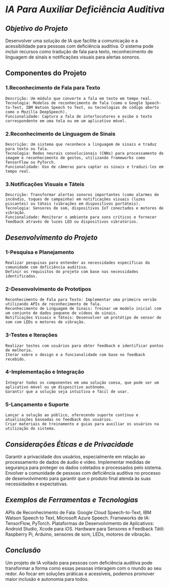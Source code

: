 # *IA Para Auxiliar Deficiência Auditiva*

## *Objetivo do Projeto*
Desenvolver uma solução de IA que facilite a comunicação e a acessibilidade para pessoas com deficiência auditiva. O sistema pode incluir recursos como tradução de fala para texto, reconhecimento de linguagem de sinais e notificações visuais para alertas sonoros.

## **Componentes do Projeto**
### **1.Reconhecimento de Fala para Texto**

    Descrição: Um módulo que converte a fala em texto em tempo real.
    Tecnologia: Modelos de reconhecimento de fala (como o Google Speech-to-Text, IBM Watson Speech to Text, ou tecnologias de código aberto como o Mozilla DeepSpeech).
    Funcionalidade: Captura a fala de interlocutores e exibe o texto correspondente em uma tela ou em um aplicativo móvel.

### **2.Reconhecimento de Linguagem de Sinais**

    Descrição: Um sistema que reconhece a linguagem de sinais e traduz para texto ou fala.
    Tecnologia: Redes neurais convolucionais (CNNs) para processamento de imagem e reconhecimento de gestos, utilizando frameworks como TensorFlow ou PyTorch.
    Funcionalidade: Uso de câmeras para captar os sinais e traduzi-los em tempo real.

### **3.Notificações Visuais e Táteis**

    Descrição: Transformar alertas sonoros importantes (como alarmes de incêndio, toques de campainha) em notificações visuais (luzes piscantes) ou táteis (vibrações em dispositivos portáteis).
    Tecnologia: Sensores de som, dispositivos IoT conectados e motores de vibração.
    Funcionalidade: Monitorar o ambiente para sons críticos e fornecer feedback através de luzes LED ou dispositivos vibratórios.

## *Desenvolvimento do Projeto*

### **1-Pesquisa e Planejamento**

    Realizar pesquisas para entender as necessidades específicas da comunidade com deficiência auditiva.
    Definir os requisitos do projeto com base nas necessidades identificadas.

### **2-Desenvolvimento de Prototipos**

    Reconhecimento de Fala para Texto: Implementar uma primeira versão utilizando APIs de reconhecimento de fala.
    Reconhecimento de Linguagem de Sinais: Treinar um modelo inicial com um conjunto de dados pequeno de vídeos de sinais.
    Notificações Visuais e Táteis: Desenvolver um protótipo de sensor de som com LEDs e motores de vibração.

### **3-Testes e Iterações**

    Realizar testes com usuários para obter feedback e identificar pontos de melhoria.
    Iterar sobre o design e a funcionalidade com base no feedback recebido.

### **4-Implementação e Integração**

    Integrar todos os componentes em uma solução coesa, que pode ser um aplicativo móvel ou um dispositivo autônomo.
    Garantir que a solução seja intuitiva e fácil de usar.


### **5-Lançamento e Suporte**

    Lançar a solução ao público, oferecendo suporte contínuo e atualizações baseadas no feedback dos usuários.
    Criar materiais de treinamento e guias para auxiliar os usuários na utilização do sistema.

## *Considerações Éticas e de Privacidade*
Garantir a privacidade dos usuários, especialmente em relação ao processamento de dados de áudio e vídeo.
Implementar medidas de segurança para proteger os dados coletados e processados pelo sistema.
Envolver a comunidade de pessoas com deficiência auditiva no processo de desenvolvimento para garantir que o produto final atenda às suas necessidades e expectativas.

## *Exemplos de Ferramentas e Tecnologias*
APIs de Reconhecimento de Fala: Google Cloud Speech-to-Text, IBM Watson Speech to Text, Microsoft Azure Speech.
Frameworks de IA: TensorFlow, PyTorch.
Plataformas de Desenvolvimento de Aplicativos: Android Studio, Xcode para iOS.
Hardware para Sensores e Feedback Tátil: Raspberry Pi, Arduino, sensores de som, LEDs, motores de vibração.

## *Conclusão*
Um projeto de IA voltado para pessoas com deficiência auditiva pode transformar a forma como essas pessoas interagem com o mundo ao seu redor. Ao focar em soluções práticas e acessíveis, podemos promover maior inclusão e autonomia para todos.






